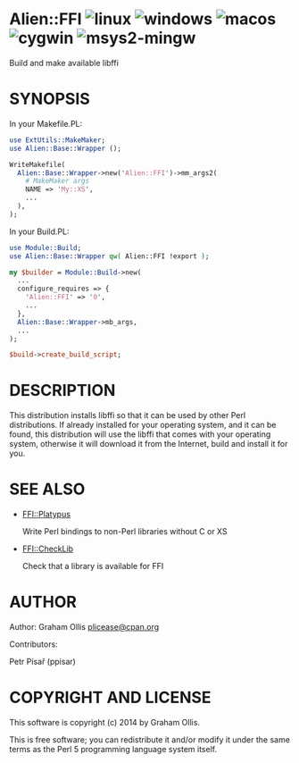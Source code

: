 # Alien::FFI ![linux](https://github.com/PerlFFI/Alien-FFI/workflows/linux/badge.svg) ![windows](https://github.com/PerlFFI/Alien-FFI/workflows/windows/badge.svg) ![macos](https://github.com/PerlFFI/Alien-FFI/workflows/macos/badge.svg) ![cygwin](https://github.com/PerlFFI/Alien-FFI/workflows/cygwin/badge.svg) ![msys2-mingw](https://github.com/PerlFFI/Alien-FFI/workflows/msys2-mingw/badge.svg)

Build and make available libffi

# SYNOPSIS

In your Makefile.PL:

```perl
use ExtUtils::MakeMaker;
use Alien::Base::Wrapper ();

WriteMakefile(
  Alien::Base::Wrapper->new('Alien::FFI')->mm_args2(
    # MakeMaker args
    NAME => 'My::XS',
    ...
  ),
);
```

In your Build.PL:

```perl
use Module::Build;
use Alien::Base::Wrapper qw( Alien::FFI !export );

my $builder = Module::Build->new(
  ...
  configure_requires => {
    'Alien::FFI' => '0',
    ...
  },
  Alien::Base::Wrapper->mb_args,
  ...
);

$build->create_build_script;
```

# DESCRIPTION

This distribution installs libffi so that it can be used by other Perl distributions.  If already
installed for your operating system, and it can be found, this distribution will use the libffi
that comes with your operating system, otherwise it will download it from the Internet, build and
install it for you.

# SEE ALSO

- [FFI::Platypus](https://metacpan.org/pod/FFI::Platypus)

    Write Perl bindings to non-Perl libraries without C or XS

- [FFI::CheckLib](https://metacpan.org/pod/FFI::CheckLib)

    Check that a library is available for FFI

# AUTHOR

Author: Graham Ollis <plicease@cpan.org>

Contributors:

Petr Písař (ppisar)

# COPYRIGHT AND LICENSE

This software is copyright (c) 2014 by Graham Ollis.

This is free software; you can redistribute it and/or modify it under
the same terms as the Perl 5 programming language system itself.
